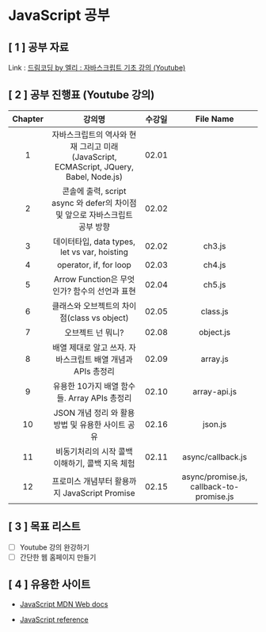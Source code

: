 # JavaScript 공부

## [ 1 ] 공부 자료

Link : [드림코딩 by 엘리 : 자바스크립트 기초 강의 (Youtube)](https://www.youtube.com/watch?v=wcsVjmHrUQg&list=PLv2d7VI9OotTVOL4QmPfvJWPJvkmv6h-2&ab_channel=%EB%93%9C%EB%A6%BC%EC%BD%94%EB%94%A9by%EC%97%98%EB%A6%AC)

## [ 2 ] 공부 진행표 (Youtube 강의)

| Chapter |                                         강의명                                          | 수강일 |                File Name                 |
| :-----: | :-------------------------------------------------------------------------------------: | :----: | :--------------------------------------: |
|    1    | 자바스크립트의 역사와 현재 그리고 미래 (JavaScript, ECMAScript, JQuery, Babel, Node.js) | 02.01  |                                          |
|    2    |      콘솔에 출력, script async 와 defer의 차이점 및 앞으로 자바스크립트 공부 방향       | 02.02  |                                          |
|    3    |                      데이터타입, data types, let vs var, hoisting                       | 02.02  |                  ch3.js                  |
|    4    |                                 operator, if, for loop                                  | 02.03  |                  ch4.js                  |
|    5    |                      Arrow Function은 무엇인가? 함수의 선언과 표현                      | 02.04  |                  ch5.js                  |
|    6    |                       클래스와 오브젝트의 차이점(class vs object)                       | 02.05  |                 class.js                 |
|    7    |                                    오브젝트 넌 뭐니?                                    | 02.08  |                object.js                 |
|    8    |               배열 제대로 알고 쓰자. 자바스크립트 배열 개념과 APIs 총정리               | 02.09  |                 array.js                 |
|    9    |                      유용한 10가지 배열 함수들. Array APIs 총정리                       | 02.10  |               array-api.js               |
|   10    |                    JSON 개념 정리 와 활용방법 및 유용한 사이트 공유                     | 02.16  |                 json.js                  |
|   11    |                     비동기처리의 시작 콜백 이해하기, 콜백 지옥 체험                     | 02.11  |            async/callback.js             |
|   12    |                      프로미스 개념부터 활용까지 JavaScript Promise                      | 02.15  | async/promise.js, callback-to-promise.js |

## [ 3 ] 목표 리스트

- [ ] Youtube 강의 완강하기
- [ ] 간단한 웹 홈페이지 만들기

## [ 4 ] 유용한 사이트

- [JavaScript MDN Web docs](https://developer.mozilla.org/ko/docs/Web/JavaScript)

- [JavaScript reference](https://developer.mozilla.org/en-US/docs/Web/JavaScript/Reference)
